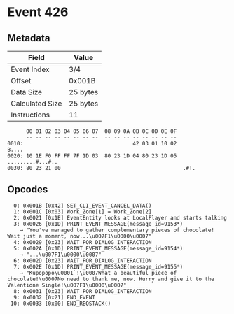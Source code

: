 # Event 426

## Metadata

| Field           | Value    |
|-----------------|----------|
| Event Index     | 3/4      |
| Offset          | 0x001B   |
| Data Size       | 25 bytes |
| Calculated Size | 25 bytes |
| Instructions    | 11       |

```
      00 01 02 03 04 05 06 07  08 09 0A 0B 0C 0D 0E 0F
      -- -- -- -- -- -- -- --  -- -- -- -- -- -- -- --
0010:                                   42 03 01 10 02             B....
0020: 10 1E F0 FF FF 7F 1D 03  80 23 1D 04 80 23 1D 05  .........#...#..
0030: 80 23 21 00                                       .#!.            
```

## Opcodes

```
  0: 0x001B [0x42] SET_CLI_EVENT_CANCEL_DATA()
  1: 0x001C [0x03] Work_Zone[1] = Work_Zone[2]
  2: 0x0021 [0x1E] EventEntity looks at LocalPlayer and starts talking
  3: 0x0026 [0x1D] PRINT_EVENT_MESSAGE(message_id=9153*)
    → "You've managed to gather complementary pieces of chocolate! Wait just a moment, now...\u007F1\u0000\u0007"
  4: 0x0029 [0x23] WAIT_FOR_DIALOG_INTERACTION
  5: 0x002A [0x1D] PRINT_EVENT_MESSAGE(message_id=9154*)
    → "...\u007F1\u0000\u0007"
  6: 0x002D [0x23] WAIT_FOR_DIALOG_INTERACTION
  7: 0x002E [0x1D] PRINT_EVENT_MESSAGE(message_id=9155*)
    → "Kupopopo\u0001`!\u0007What a beautiful piece of chocolate!\u0007No need to thank me, now. Hurry and give it to the Valentione Single!\u007F1\u0000\u0007"
  8: 0x0031 [0x23] WAIT_FOR_DIALOG_INTERACTION
  9: 0x0032 [0x21] END_EVENT
 10: 0x0033 [0x00] END_REQSTACK()
```
